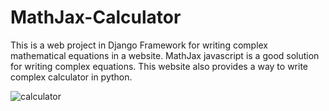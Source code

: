 # MathJax-Calculator
This is a web project in Django Framework for writing complex mathematical equations in a website.
MathJax javascript is a good solution for writing complex equations. This website also provides a
way to write complex calculator in python. 


![calculator](https://user-images.githubusercontent.com/11329052/44899850-c9bf8580-ad24-11e8-8c07-31d179634889.PNG)
